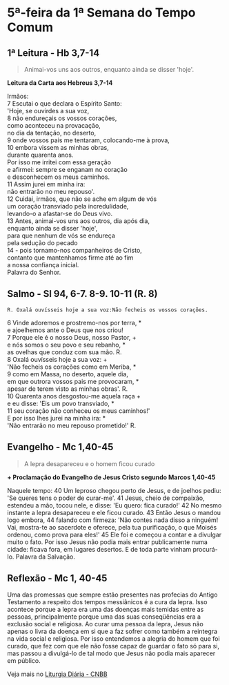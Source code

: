 # 5ª-feira da 1ª Semana do Tempo Comum

## 1ª Leitura - Hb 3,7-14

> Animai-vos uns aos outros, enquanto ainda se disser 'hoje'.

**Leitura da Carta aos Hebreus 3,7-14**

Irmãos:    
7 Escutai o que declara o Espírito Santo:   
 'Hoje, se ouvirdes a sua voz,    
8 não endureçais os vossos corações,   
 como aconteceu na provacação,   
 no dia da tentação, no deserto,    
9 onde vossos pais me tentaram, colocando-me à prova,    
10 embora vissem as minhas obras,   
 durante quarenta anos.   
 Por isso me irritei com essa geração   
 e afirmei: sempre se enganam no coração   
 e desconhecem os meus caminhos.    
11 Assim jurei em minha ira:   
 não entrarão no meu repouso'.    
12 Cuidai, irmãos, que não se ache em algum de vós   
 um coração transviado pela incredulidade,   
 levando-o a afastar-se do Deus vivo.    
13 Antes, animai-vos uns aos outros, dia após dia,   
 enquanto ainda se disser 'hoje',   
 para que nenhum de vós se endureça   
 pela sedução do pecado    
14 - pois tornamo-nos companheiros de Cristo,   
 contanto que mantenhamos firme até ao fim   
 a nossa confiança inicial.   
 Palavra do Senhor.

## Salmo - Sl 94, 6-7. 8-9. 10-11 (R. 8)

`R. Oxalá ouvísseis hoje a sua voz:Não fecheis os vossos corações.`

6 Vinde adoremos e prostremo-nos por terra, *   
 e ajoelhemos ante o Deus que nos criou!    
7 Porque ele é o nosso Deus, nosso Pastor, +   
 e nós somos o seu povo e seu rebanho, *   
 as ovelhas que conduz com sua mão. R.    
8 Oxalá ouvísseis hoje a sua voz: +   
 'Não fecheis os corações como em Meriba, *    
9 como em Massa, no deserto, aquele dia,   
 em que outrora vossos pais me provocaram, *   
 apesar de terem visto as minhas obras'. R.    
10 Quarenta anos desgostou-me aquela raça +   
 e eu disse: 'Eis um povo transviado, *    
11 seu coração não conheceu os meus caminhos!'   
 E por isso lhes jurei na minha ira: *   
 'Não entrarão no meu repouso prometido!' R.

## Evangelho - Mc 1,40-45

> A lepra desapareceu e o homem ficou curado

**+ Proclamação do Evangelho de Jesus Cristo segundo Marcos 1,40-45**

Naquele tempo: 
40 Um leproso chegou perto de Jesus, 
 e de joelhos pediu: 
 'Se queres tens o poder de curar-me'. 
41 Jesus, cheio de compaixão, 
 estendeu a mão, tocou nele, e disse: 
 'Eu quero: fica curado!' 
42 No mesmo instante a lepra desapareceu 
 e ele ficou curado. 
43 Então Jesus o mandou logo embora, 
44 falando com firmeza: 
 'Não contes nada disso a ninguém! 
 Vai, mostra-te ao sacerdote 
 e oferece, pela tua purificação, o que Moisés ordenou, 
 como prova para eles!' 
45 Ele foi e começou a contar 
 e a divulgar muito o fato. 
 Por isso Jesus não podia mais 
 entrar publicamente numa cidade: 
 ficava fora, em lugares desertos. 
 E de toda parte vinham procurá-lo. 
 Palavra da Salvação.

## Reflexão - Mc 1, 40-45

Uma das promessas que sempre estão presentes nas profecias do Antigo Testamento a respeito dos tempos messiânicos é a cura da lepra. Isso acontece porque a lepra era uma das doenças mais temidas entre as pessoas, principalmente porque uma das suas conseqüências era a exclusão social e religiosa. Ao curar uma pessoa da lepra, Jesus não apenas o livra da doença em si que a faz sofrer como também a reintegra na vida social e religiosa. Por isso entendemos a alegria do homem que foi curado, que fez com que ele não fosse capaz de guardar o fato só para si, mas passou a divulgá-lo de tal modo que Jesus não podia mais aparecer em público.

Veja mais no [Liturgia Diária - CNBB](http://liturgiadiaria.cnbb.org.br/app/user/user/UserView.php?ano=2017&mes=1&dia=12)